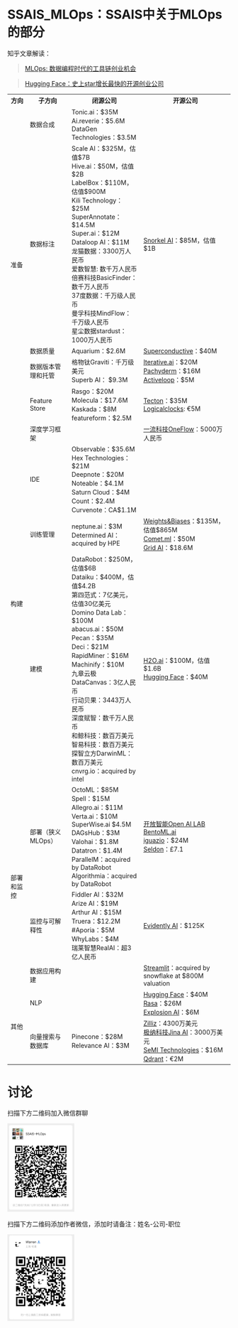    # SSAIS_MLOps：SSAIS中关于MLOps的部分
   
   知乎文章解读：
   >[MLOps: 数据编程时代的工具链创业机会](https://zhuanlan.zhihu.com/p/375745901)

   >[Hugging Face：史上star增长最快的开源创业公司](https://zhuanlan.zhihu.com/p/411174344)
   
   
   <table>
      <tr>
         <th>方向</th>
         <th>子方向</th>
         <th>闭源公司</th>
         <th>开源公司</th>
      </tr>
      <tr>
         <td rowspan="5">
            准备
         </td>
         <td>
            数据合成
         </td>
         <td>
            Tonic.ai：$35M  <br>
            Ai.reverie：$5.6M  <br> 
            DataGen Technologies：$3.5M
         </td>
         <td>
         </td>
      </tr>
      <tr>
         <td>
            数据标注
         </td>
         <td>          
            Scale AI：$325M，估值$7B <br> 
            Hive.ai：$50M，估值$2B <br> 
            LabelBox：$110M，估值$900M<br> 
            Kili Technology：$25M <br> 
            SuperAnnotate：$14.5M <br> 
            Super.ai：$12M <br> 
            Dataloop AI：$11M <br>           
            龙猫数据：3300万人民币 <br>
            爱数智慧: 数千万人民币 <br>
            倍赛科技BasicFinder：数千万人民币 <br>
            37度数据：千万级人民币 <br>
            曼孚科技MindFlow：千万级人民币 <br>
            星尘数据stardust：1000万人民币 <br>
         </td>
         <td>
            <a href="https://github.com/snorkel-team">Snorkel AI</a>：$85M，估值$1B <br> 
         </td>
      </tr>
      <tr>
         <td>
            数据质量
         </td>
         <td>
            Aquarium：$2.6M
         </td>
         <td>
             <a href="https://github.com/great-expectations">Superconductive</a>：$40M <br>
         </td>
      </tr>
      <tr>
         <td>
            数据版本管理和托管
         </td>
         <td>
            格物钛Graviti：千万级美元 <br>
            Superb AI： $9.3M <br>
      </td>
      <td>
         <a href="https://github.com/iterative">Iterative.ai</a>：$20M <br>
         <a href="https://github.com/pachyderm">Pachyderm</a>：$16M <br>   
         <a href="https://github.com/activeloopai">Activeloop</a>：$5M <br>   
      </td>
      </tr>
         <tr>
         <td>
            Feature Store
         </td>
         <td>
            Rasgo：$20M <br>
            Molecula：$17.6M <br>
            Kaskada：$8M <br>
            featureform：$2.5M <br>
         </td>
         <td>
            <a href="https://github.com/feast-dev">Tecton</a>：$35M <br> 
            <a href="https://github.com/logicalclocks">Logicalclocks</a>: €5M <br>
         </td>
      </tr>
      <tr>
         <td rowspan="4">
            构建
         </td>
         <td>
            深度学习框架
         </td>
         <td>
         </td>
         <td>
            <a href="https://github.com/Oneflow-Inc">一流科技OneFlow</a>：5000万人民币 <br>
         </td>
      </tr>   
      <tr>
         <td>
            IDE
         </td>
         <td>
               Observable：$35.6M <br>
               Hex Technologies：$21M <br>
               Deepnote：$20M <br>              
               Noteable：$4.1M <br>
               Saturn Cloud：$4M <br>
               Count：$2.4M <br>
               Curvenote：CA$1.1M <br>
         </td>
         <td>
         </td>
      </tr>
      <tr>
         <td>
            训练管理
         </td>
         <td>
               neptune.ai：$3M <br>
               Determined AI：acquired by HPE<br>
         </td>
         <td>
               <a href="https://github.com/wandb">Weights&Biases</a>：$135M，估值$865M <br>
               <a href="https://github.com/wandb">Comet.ml</a>：$50M <br>
               <a href="https://github.com/PyTorchLightning">Grid AI</a>：$18.6M <br>
         </td>
      </tr>
      <tr>
         <td>
            建模
         </td>
         <td>        
            DataRobot：$250M，估值$6B <br>
            Dataiku：$400M，估值$4.2B <br>    
            第四范式：7亿美元，估值30亿美元 <br>
            Domino Data Lab：$100M <br>
            abacus.ai：$50M <br>
            Pecan：$35M <br>
            Deci：$21M <br>
            RapidMiner：$16M <br>
            Machinify：$10M <br>
            九章云极DataCanvas：3亿人民币 <br>
            行动贝果：3443万人民币 <br>
            深度赋智：数千万人民币 <br>
            和鲸科技：数百万美元 <br>
            智易科技：数百万美元 <br>
            探智立方DarwinML：数百万美元 <br>
            cnvrg.io：acquired by intel
         </td>
         <td>
            <a href="https://github.com/h2oai">H2O.ai</a>：$100M，估值$1.6B <br>
            <a href="https://github.com/huggingface/transformers">Hugging Face</a>：$40M <br>
         </td>
      </tr>
      <tr>
         <td rowspan="3">
            部署和监控
         </td>
         <td>
            部署（狭义MLOps）
         </td>
         <td>
            OctoML：$85M <br>
            Spell：$15M <br> 
            Allegro.ai：$11M <br>
            Verta.ai：$10M <br>
            SuperWise.ai $4.5M <br>
            DAGsHub：$3M <br>
            Valohai：$1.8M <br>
            Datatron：$1.4M <br>
            ParallelM：acquired by DataRobot <br>
            Algorithmia：acquired by DataRobot
         </td>
         <td>
            <a href="https://github.com/OAID">开放智能Open AI LAB</a> <br>
            <a href="https://github.com/bentoml">BentoML.ai</a> <br>
            <a href="https://github.com/mlrun/mlrun">iguazio</a>：$24M <br>
            <a href="https://github.com/SeldonIO">Seldon</a>：£7.1 <br>
         </td>
      </tr>
      <tr>
         <td>
            监控与可解释性
         </td>
         <td>
            Fiddler AI：$32M <br>
            Arize AI：$19M <br>
            Arthur AI：$15M <br>
            Truera：$12.2M <br>
            #Aporia：$5M <br>
            WhyLabs：$4M <br>
            瑞莱智慧RealAI：超3亿人民币
         </td>
         <td>
            <a href=https://github.com/evidentlyai>Evidently AI</a>：$125K <br>
         </td>
      </tr>
      <tr>
         <td>
            数据应用构建
         </td>
         <td>
         </td>
         <td>
            <a href="https://github.com/streamlit">Streamlit</a>：acquired by snowflake at $800M valuation
         </td>
      </tr>
      <tr>
         <td rowspan="4">
            其他
         </td>
         <td>
            NLP
         </td>
         <td>
         </td>
         <td>
            <a href="https://github.com/huggingface">Hugging Face</a>：$40M <br>
            <a href="https://github.com/RasaHQ">Rasa</a>：$26M <br>
            <a href="https://github.com/explosion">Explosion AI</a>：$6M
         </td>
      </tr>
      <tr>
         <td>
            向量搜索与数据库
         </td>
         <td>          
            Pinecone：$28M <br>
            Relevance AI：$3M
         </td>
         <td>
            <a href="https://github.com/milvus-io">Zilliz</a>：4300万美元 <br> 
            <a href="https://github.com/jina-ai">极纳科技Jina AI</a>：3000万美元 <br> 
            <a href="https://github.com/semi-technologies/weaviate">SeMI Technologies</a>：$16M <br> 
            <a href="https://github.com/qdrant/qdrant">Qdrant</a>：€2M <br> 
         </td>
      </tr>
   </table>
   
 # 讨论
   
   扫描下方二维码加入微信群聊
   
   <img src="https://github.com/WarrenWen666/AI-Software-Startups/blob/main/wechatGroup.jpg" width="30%" height="30%" />
   
   扫描下方二维码添加作者微信，添加时请备注：姓名-公司-职位
   
   <img src="https://github.com/WarrenWen666/AI-Software-Startups/blob/main/warren.jpg" width="30%" height="30%" />
 


   
   
